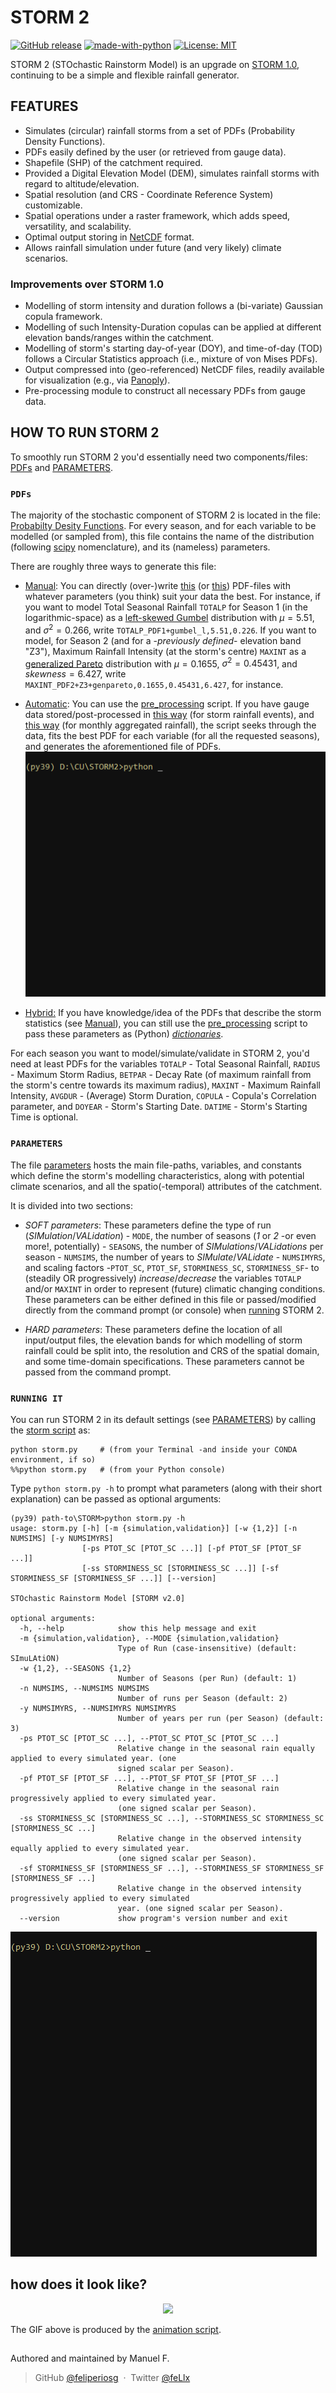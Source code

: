 # STORM 2

[![GitHub release](https://img.shields.io/github/release/feliperiosg/STORM2.svg)](https://github.com/feliperiosg/STORM2/releases)
[![made-with-python](https://img.shields.io/badge/Made%20with-Python-1f425f.svg)](https://www.python.org/)
[![License: MIT](https://img.shields.io/badge/License-MIT-yellow.svg)](https://mit-license.org/)

STORM 2 (STOchastic Rainstorm Model) is an upgrade on [STORM 1.0](https://github.com/blissville71/STORM), continuing to be a simple and flexible rainfall generator.

## FEATURES

- Simulates (circular) rainfall storms from a set of PDFs (Probability Density Functions).
- PDFs easily defined by the user (or retrieved from gauge data).
- Shapefile (SHP) of the catchment required.
- Provided a Digital Elevation Model (DEM), simulates rainfall storms with regard to altitude/elevation.
- Spatial resolution (and CRS - Coordinate Reference System) customizable.
- Spatial operations under a raster framework, which adds speed, versatility, and scalability.
- Optimal output storing in [NetCDF](https://www.unidata.ucar.edu/software/netcdf/) format.
- Allows rainfall simulation under future (and very likely) climate scenarios.

### Improvements over STORM 1.0

- Modelling of storm intensity and duration follows a (bi-variate) Gaussian copula framework.
- Modelling of such Intensity-Duration copulas can be applied at different elevation bands/ranges within the catchment.
- Modelling of storm's starting day-of-year (DOY), and time-of-day (TOD) follows a Circular Statistics approach (i.e., mixture of von Mises PDFs).
- Output compressed into (geo-referenced) NetCDF files, readily available for visualization (e.g., via [Panoply](https://www.giss.nasa.gov/tools/panoply/)).
- Pre-processing module to construct all necessary PDFs from gauge data.


## HOW TO RUN STORM 2

To smoothly run STORM 2 you'd essentially need two components/files: [PDFs](#pdf) and [PARAMETERS](#par).

### <a name="pdf"></a>```PDFs```

The majority of the stochastic component of STORM 2 is located in the file: [Probabilty Desity Functions](./model_input/ProbabilityDensityFunctions_ONE--ANALOG.csv).
For every season, and for each variable to be modelled (or sampled from), this file contains the name of the distribution (following [scipy](https://docs.scipy.org/doc/scipy/reference/stats.html) nomenclature), and its (nameless) parameters.

There are roughly three ways to generate this file:

- <ins><a name="man"></a>Manual</ins>: You can directly (over-)write [this](./model_input/ProbabilityDensityFunctions_ONE--ANALOG.csv) (or [this](./model_input/ProbabilityDensityFunctions_TWO--ANALOG-py.csv)) PDF-files with whatever parameters (you think) suit your data the best.
For instance, if you want to model Total Seasonal Rainfall ```TOTALP``` for Season 1 (in the logarithmic-space) as a [left-skewed Gumbel](https://docs.scipy.org/doc/scipy/reference/generated/scipy.stats.gumbel_l.html#scipy.stats.gumbel_l) distribution with $\mu = 5.51$, and $\sigma^2 = 0.266$, write ```TOTALP_PDF1+gumbel_l,5.51,0.226```. If you want to model, for Season 2 (and for a -*previously defined*- elevation band "Z3"), Maximum Rainfall Intensity (at the storm's centre) ```MAXINT``` as a [generalized Pareto](https://docs.scipy.org/doc/scipy/reference/generated/scipy.stats.genpareto.html#scipy.stats.genpareto) distribution with $\mu = 0.1655$, $\sigma^2 = 0.45431$, and $skewness = 6.427$, write ```MAXINT_PDF2+Z3+genpareto,0.1655,0.45431,6.427```, for instance.

- <ins>Automatic</ins>: You can use the [pre_processing](./pre_processing.py) script. If you have gauge data stored/post-processed in [this way](./model_input/data_WG/gage_data--1953Aug18-1999Dec29_eventh--ANALOG.csv) (for storm rainfall events), and [this way](./model_input/data_WG/gage_data--1953Aug-1999Dec_aggregateh--ANALOG.csv) (for monthly aggregated rainfall), the script seeks through the data, fits the best PDF for each variable (for all the requested seasons), and generates the aforementioned file of PDFs.</br>
![pre_processing](./xtras/pre_processsing.gif)

- <ins>Hybrid:</ins> If you have knowledge/idea of the PDFs that describe the storm statistics (see [<ins>Manual</ins>](#man)), you can still use the [pre_processing](./pre_processing.py) script to pass these parameters as (Python) [*dictionaries*](https://docs.python.org/3/tutorial/datastructures.html#dictionaries).

For each season you want to model/simulate/validate in STORM 2, you'd need at least PDFs for the variables ```TOTALP``` - Total Seasonal Rainfall, ```RADIUS``` - Maximum Storm Radius, ```BETPAR``` - Decay Rate (of maximum rainfall from the storm's centre towards its maximum radius), ```MAXINT``` - Maximum Rainfall Intensity, ```AVGDUR``` - (Average) Storm Duration, ```COPULA``` - Copula's Correlation parameter, and ```DOYEAR``` - Storm's Starting Date. ```DATIME``` - Storm's Starting Time is optional.

### <a name="par"></a>```PARAMETERS```

The file [parameters](./parameters.py) hosts the main file-paths, variables, and constants which define the storm's modelling characteristics, along with potential climate scenarios, and all the spatio(-temporal) attributes of the catchment.

It is divided into two sections:

- *SOFT parameters*: These parameters define the type of run (*SIMulation*/*VALidation*) - ```MODE```, the number of seasons (*1* or *2* -or even more!, potentially) - ```SEASONS```, the number of *SIMulations*/*VALidations* per season - ```NUMSIMS```, the number of years to *SIMulate*/*VALidate* - ```NUMSIMYRS```, and scaling factors -```PTOT_SC```, ```PTOT_SF```, ```STORMINESS_SC```, ```STORMINESS_SF```- to (steadily OR progressively) *increase*/*decrease* the variables ```TOTALP``` and/or ```MAXINT``` in order to represent (future) climatic changing conditions.
These parameters can be either defined in this file or passed/modified directly from the command prompt (or console) when [<ins>running</ins>](#run) STORM 2.

- *HARD parameters*: These parameters define the location of all input/output files, the elevation bands for which modelling of storm rainfall could be split into, the resolution and CRS of the spatial domain, and some time-domain specifications.
These parameters cannot be passed from the command prompt.


### <a name="run"></a>```RUNNING IT```

You can run STORM 2 in its default settings (see [<ins>PARAMETERS</ins>](#par)) by calling the [storm script](./storm.py) as:
```
python storm.py     # (from your Terminal -and inside your CONDA environment, if so)
%%python storm.py   # (from your Python console)
```
Type ```python storm.py -h``` to prompt what parameters (along with their short explanation) can be passed as optional arguments:

```
(py39) path-to\STORM>python storm.py -h
usage: storm.py [-h] [-m {simulation,validation}] [-w {1,2}] [-n NUMSIMS] [-y NUMSIMYRS]
                [-ps PTOT_SC [PTOT_SC ...]] [-pf PTOT_SF [PTOT_SF ...]]
                [-ss STORMINESS_SC [STORMINESS_SC ...]] [-sf STORMINESS_SF [STORMINESS_SF ...]] [--version]

STOchastic Rainstorm Model [STORM v2.0]

optional arguments:
  -h, --help            show this help message and exit
  -m {simulation,validation}, --MODE {simulation,validation}
                        Type of Run (case-insensitive) (default: SImuLAtiON)
  -w {1,2}, --SEASONS {1,2}
                        Number of Seasons (per Run) (default: 1)
  -n NUMSIMS, --NUMSIMS NUMSIMS
                        Number of runs per Season (default: 2)
  -y NUMSIMYRS, --NUMSIMYRS NUMSIMYRS
                        Number of years per run (per Season) (default: 3)
  -ps PTOT_SC [PTOT_SC ...], --PTOT_SC PTOT_SC [PTOT_SC ...]
                        Relative change in the seasonal rain equally applied to every simulated year. (one
                        signed scalar per Season).
  -pf PTOT_SF [PTOT_SF ...], --PTOT_SF PTOT_SF [PTOT_SF ...]
                        Relative change in the seasonal rain progressively applied to every simulated year.
                        (one signed scalar per Season).
  -ss STORMINESS_SC [STORMINESS_SC ...], --STORMINESS_SC STORMINESS_SC [STORMINESS_SC ...]
                        Relative change in the observed intensity equally applied to every simulated year.
                        (one signed scalar per Season).
  -sf STORMINESS_SF [STORMINESS_SF ...], --STORMINESS_SF STORMINESS_SF [STORMINESS_SF ...]
                        Relative change in the observed intensity progressively applied to every simulated
                        year. (one signed scalar per Season).
  --version             show program's version number and exit
```

![storm_run](./xtras/storm.gif)

## how does it look like?
<p align="center">
    <img src=./xtras/SIM_230313T1747_S1_ptotC_stormsC--simulation_02--2000.gif />
</p>

The GIF above is produced by the [animation script](./xtras/animation.py).

##

Authored and maintained by Manuel F.
> GitHub [@feliperiosg](https://github.com/feliperiosg) &nbsp;&middot;&nbsp;
> Twitter [@feLlx](https://mobile.twitter.com/fel_lx)